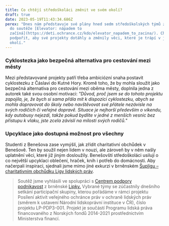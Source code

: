 ```yaml
---
title: Co chtějí středoškoláci změnit ve svém okolí?
draft: true
date: 2023-05-19T11:43:34.686Z
perex: "Dnes nám představuje své plány hned sedm středoškolských týmů zapojených
  do soutěže [Elevator: nápadem to
  začíná](https://deti.ochrance.cz/kdo/elevator_napadem_to_zacina/). Chceme je
  podpořit, aby své projekty dotáhly a změnily věci, které je trápí v jejich
  okolí."
---
```

### Cyklostezka jako bezpečná alternativa pro cestování mezi městy

Mezi představované projekty patří třeba ambiciózní snaha postavit cyklostezku z Čáslavi do Kutné Hory. Kromě toho, že by mohla sloužit jako bezpečná alternativa pro cestování mezi oběma městy, doplnila jedna z autorek také svou osobní motivaci: *"Důvod, proč jsem se do tohoto projektu zapojila, je, že bych si sama přála mít k dispozici cyklostezku, abych se mohla dopravovat do školy nebo navštěvovat své přátele nezávisle na svých rodičích či veřejné dopravě. Situace je nejhorší především o víkendu, kdy autobusy nejezdí, takže pokud bydlíte v jedné z menších vesnic bez přístupu k vlaku, jste zcela závislí na milosti svých rodičů."*

### Upcyklace jako dostupná možnost pro všechny

Studenti z Benešova zase vymýšlí, jak zřídit charitativní obchůdek v Benešově. Ten by soužil nejen lidem v nouzi, ale zároveň by v něm našly uplatnění věci, které již jiným dosloužily. Benešovští středoškoláci usilují o co největší upcyklaci oblečení, hraček, knih i potřeb do domácnosti. Aby načerpali inspiraci, sjednali jsme mimo jiné exkurzi v brněnském [Šupligu – charitativním obchůdku Ligy lidských práv](https://llp.cz/suplig/). 



> Soutěž jsme vyhlásili ve spolupráci s [Centrem podpory podnikavost](https://www.podnikavamysl.cz/cz/) z brněnské [Lipky.](https://www.lipka.cz/) Vybrané týmy se zúčastnily dnešního setkání participační skupiny, kterou pořádáme v rámci projektu Posílení aktivit veřejného ochránce práv v ochraně lidských práv (směrem k ustavení Národní lidskoprávní instituce v ČR), číslo projektu LP-PDP3-001. Projekt je součástí Programu lidská práva financovaného z Norských fondů 2014-2021 prostřednictvím Ministerstva financí.